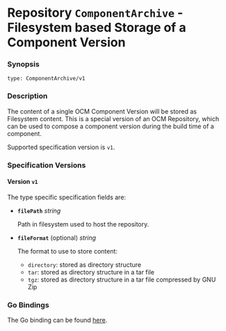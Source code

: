 
# Repository `ComponentArchive` - Filesystem based Storage of a Component Version


### Synopsis

```
type: ComponentArchive/v1
```

### Description

The content of a single OCM Component Version will be stored as Filesystem content.
This is a special version of an OCM Repository, which can be used to
compose a component version during the build time of a component.

Supported specification version is `v1`.

### Specification Versions

#### Version `v1`

The type specific specification fields are:

- **`filePath`** *string*

  Path in filesystem used to host the repository.

- **`fileFormat`** (optional) *string*

  The format to use to store content:
  - `directory`: stored as directory structure
  - `tar`: stored as directory structure in a tar file
  - `tgz`: stored as directory structure in a tar file compressed by GNU Zip


### Go Bindings

The Go binding can be found [here](type.go).
